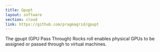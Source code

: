 ```yaml
---
title: Gpupt
layout: software
section: cloud
link: https://github.com/pragmagrid/gpupt
---
```


The gpupt (GPU Pass Through) Rocks roll enables physical GPUs to be assigned or passed through to virtual machines.



